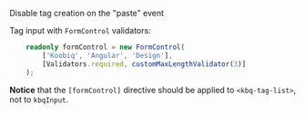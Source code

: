 Disable tag creation on the "paste" event

<!-- example(tags-input-onpaste-off) -->

Tag input with `FormControl` validators:

```ts
    readonly formControl = new FormControl(
        ['Koobiq', 'Angular', 'Design'],
        [Validators.required, customMaxLengthValidator(3)]
    );
```

**Notice** that the `[formControl]` directive should be applied to `<kbq-tag-list>`, not to `kbqInput`.

<!-- example(tag-input-with-form-control-validators) -->
